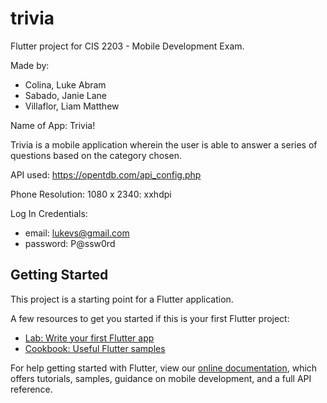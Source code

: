 # trivia

Flutter project for CIS 2203 - Mobile Development Exam.

Made by:
- Colina, Luke Abram
- Sabado, Janie Lane
- Villaflor, Liam Matthew



Name of App: Trivia!

Trivia is a mobile application wherein the user is able to answer a series of questions based on the category chosen. 

API used: https://opentdb.com/api_config.php

Phone Resolution: 1080 x 2340: xxhdpi

Log In Credentials:
- email: lukevs@gmail.com
- password: P@ssw0rd

## Getting Started

This project is a starting point for a Flutter application.

A few resources to get you started if this is your first Flutter project:

- [Lab: Write your first Flutter app](https://flutter.dev/docs/get-started/codelab)
- [Cookbook: Useful Flutter samples](https://flutter.dev/docs/cookbook)

For help getting started with Flutter, view our
[online documentation](https://flutter.dev/docs), which offers tutorials,
samples, guidance on mobile development, and a full API reference.

